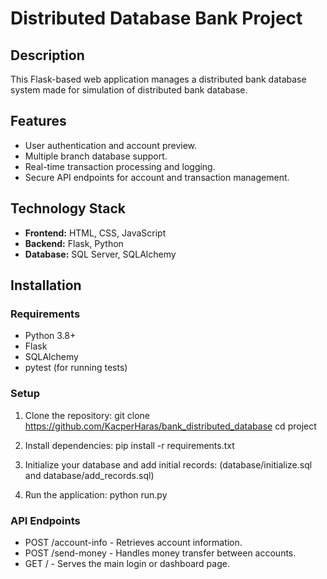 # Distributed Database Bank Project

## Description
This Flask-based web application manages a distributed bank database system made for simulation of distributed bank database. 

## Features
- User authentication and account preview.
- Multiple branch database support.
- Real-time transaction processing and logging.
- Secure API endpoints for account and transaction management.

## Technology Stack
- **Frontend:** HTML, CSS, JavaScript
- **Backend:** Flask, Python
- **Database:** SQL Server, SQLAlchemy

## Installation

### Requirements
- Python 3.8+
- Flask
- SQLAlchemy
- pytest (for running tests)

### Setup
1. Clone the repository:
   git clone https://github.com/KacperHaras/bank_distributed_database
   cd project

2. Install dependencies:
    pip install -r requirements.txt

3. Initialize your database and add initial records:
    (database/initialize.sql and database/add_records.sql)

4. Run the application:
    python run.py

### API Endpoints
- POST /account-info - Retrieves account information.
- POST /send-money - Handles money transfer between accounts.
- GET / - Serves the main login or dashboard page.

